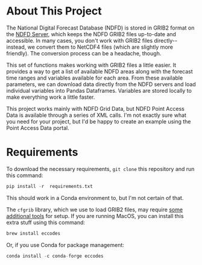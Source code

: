 # About This Project
The National Digital Forecast Database (NDFD) is stored in GRIB2 format on the [NDFD Server](https://tgftp.nws.noaa.gov/SL.us008001/ST.opnl/DF.gr2/DC.ndfd/), which keeps the NDFD GRIB2 files up-to-date and accessible. In many cases, you don't work with GRIB2 files directly--instead,  we convert them to NetCDF4 files (which are slightly more friendly). The conversion process can be a headache, though.

This set of functions makes working with GRIB2 files a little easier. It provides a way to get a list of available NDFD areas along with the forecast time ranges and variables available for each area. From these available parameters, we can download data directly from the NDFD servers and load individual variables into Pandas Dataframes. Variables are stored locally to make everything work a little faster.

This project works mainly with NDFD Grid Data, but NDFD Point Access Data is available through a series of XML calls. I'm not exactly sure what you need for your project, but I'd be happy to create an example using the Point Access Data portal. 

# Requirements
To download the necessary requirements, `git clone` this repository and run this command:
```python
pip install -r  requirements.txt
```
This should work in a Conda environment to, but I'm not certain of that.

The `cfgrib` library, which we use to load GRIB2 files, may require [some additional tools](https://github.com/ecmwf/cfgrib) for setup. If you are running MacOS, you can install this extra stuff using this command:
```python
brew install eccodes
```
Or, if you use Conda for package management:
```python
conda install -c conda-forge eccodes
```
